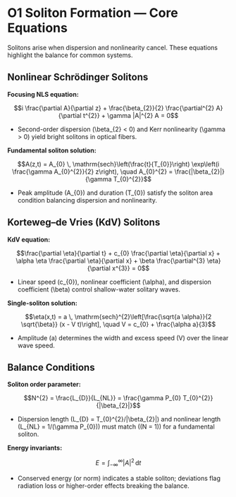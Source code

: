 # O1 Soliton Formation — Core Equations

Solitons arise when dispersion and nonlinearity cancel. These equations highlight the balance for common systems.

## Nonlinear Schrödinger Solitons
**Focusing NLS equation:**

$$i \frac{\partial A}{\partial z} + \frac{\beta_{2}}{2} \frac{\partial^{2} A}{\partial t^{2}} + \gamma |A|^{2} A = 0$$

- Second-order dispersion \(\beta_{2} < 0\) and Kerr nonlinearity \(\gamma > 0\) yield bright solitons in optical fibers.

**Fundamental soliton solution:**

$$A(z,t) = A_{0} \, \mathrm{sech}\left(\frac{t}{T_{0}}\right) \exp\left(i \frac{\gamma A_{0}^{2}}{2} z\right), \quad A_{0}^{2} = \frac{|\beta_{2}|}{\gamma T_{0}^{2}}$$

- Peak amplitude \(A_{0}\) and duration \(T_{0}\) satisfy the soliton area condition balancing dispersion and nonlinearity.

## Korteweg–de Vries (KdV) Solitons
**KdV equation:**

$$\frac{\partial \eta}{\partial t} + c_{0} \frac{\partial \eta}{\partial x} + \alpha \eta \frac{\partial \eta}{\partial x} + \beta \frac{\partial^{3} \eta}{\partial x^{3}} = 0$$

- Linear speed \(c_{0}\), nonlinear coefficient \(\alpha\), and dispersion coefficient \(\beta\) control shallow-water solitary waves.

**Single-soliton solution:**

$$\eta(x,t) = a \, \mathrm{sech}^{2}\left[\frac{\sqrt{a \alpha}}{2 \sqrt{\beta}} (x - V t)\right], \quad V = c_{0} + \frac{\alpha a}{3}$$

- Amplitude \(a\) determines the width and excess speed \(V\) over the linear wave speed.

## Balance Conditions
**Soliton order parameter:**

$$N^{2} = \frac{L_{D}}{L_{NL}} = \frac{\gamma P_{0} T_{0}^{2}}{|\beta_{2}|}$$

- Dispersion length \(L_{D} = T_{0}^{2}/|\beta_{2}|\) and nonlinear length \(L_{NL} = 1/(\gamma P_{0})\) must match (\(N = 1\)) for a fundamental soliton.

**Energy invariants:**

$$E = \int_{-\infty}^{\infty} |A|^{2} \, \mathrm{d}t$$

- Conserved energy (or norm) indicates a stable soliton; deviations flag radiation loss or higher-order effects breaking the balance.
